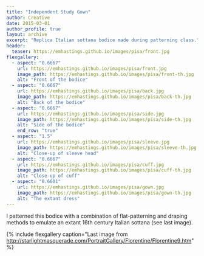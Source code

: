 ```yaml
---
title: "Independent Study Gown"
author: Creative
date: 2015-03-01
author_profile: true
layout: archive
excerpt: "Replica Italian sottana bodice made during patterning class."
header:
  teaser: https://emhastings.github.io/images/pisa/front.jpg
flexgallery:
  - aspect: "0.6667"
    url: https://emhastings.github.io/images/pisa/front.jpg
    image_path: https://emhastings.github.io/images/pisa/front-th.jpg
    alt: "Front of the bodice"
  - aspect: "0.6667"
    url: https://emhastings.github.io/images/pisa/back.jpg
    image_path: https://emhastings.github.io/images/pisa/back-th.jpg
    alt: "Back of the bodice"
  - aspect: "0.6667"
    url: https://emhastings.github.io/images/pisa/side.jpg
    image_path: https://emhastings.github.io/images/pisa/side-th.jpg
    alt: "Side of the bodice"
	end_row: "true"
  - aspect: "1.5"
    url: https://emhastings.github.io/images/pisa/sleeve.jpg
    image_path: https://emhastings.github.io/images/pisa/sleeve-th.jpg
    alt: "Close-up of sleeve head"
  - aspect: "0.6667"
    url: https://emhastings.github.io/images/pisa/cuff.jpg
    image_path: https://emhastings.github.io/images/pisa/cuff-th.jpg
    alt: "Close-up of cuff"
  - aspect: "0.6601"
    url: https://emhastings.github.io/images/pisa/gown.jpg
    image_path: https://emhastings.github.io/images/pisa/gown-th.jpg
    alt: "The extant dress"
---
```


I patterned this bodice with a combination of flat-patterning and draping methods to emulate an extant 16th century Italian sottana (see last image).

{% include flexgallery caption="Last image from http://starlightmasquerade.com/PortraitGallery/Florentine/Florentine9.htm" %}




